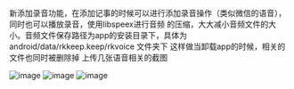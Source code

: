   新添加录音功能，在添加记事的时候可以进行添加录音操作（类似微信的语音），同时也可以播放录音，使用libspeex进行音频
的压缩，大大减小音频文件的大小。音频文件保存路径为app的安装目录下，具体为android/data/rkkeep.keep/rkvoice 文件夹下
这样做当卸载app的时候，相关的文件也同时被删除掉
  上传几张语音相关的截图
  
![image](https://github.com/hzl123456/RK-Keep/edit/master/photo/Screenshot_2016-05-12-19-06-42.png)
![image](https://github.com/hzl123456/RK-Keep/edit/master/photo/Screenshot_2016-05-12-19-06-37.png)
![image](https://github.com/hzl123456/RK-Keep/edit/master/photo/Screenshot_2016-05-12-19-06-18.png)
